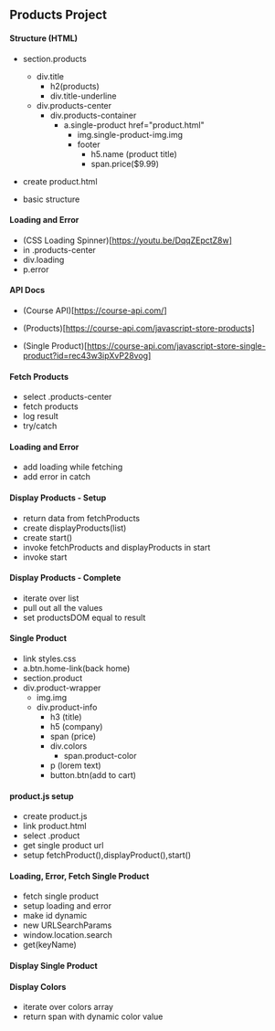 ## Products Project

#### Structure (HTML)

- section.products

  - div.title
    - h2(products)
    - div.title-underline
  - div.products-center
    - div.products-container
      - a.single-product href="product.html"
        - img.single-product-img.img
        - footer
          - h5.name (product title)
          - span.price($9.99)

- create product.html
- basic structure

#### Loading and Error

- (CSS Loading Spinner)[https://youtu.be/DqqZEpctZ8w]
- in .products-center
- div.loading
- p.error

#### API Docs

- (Course API)[https://course-api.com/]

- (Products)[https://course-api.com/javascript-store-products]

- (Single Product)[https://course-api.com/javascript-store-single-product?id=rec43w3ipXvP28vog]

#### Fetch Products

- select .products-center
- fetch products
- log result
- try/catch

#### Loading and Error

- add loading while fetching
- add error in catch

#### Display Products - Setup

- return data from fetchProducts
- create displayProducts(list)
- create start()
- invoke fetchProducts and displayProducts in start
- invoke start

#### Display Products - Complete

- iterate over list
- pull out all the values
- set productsDOM equal to result

#### Single Product

- link styles.css
- a.btn.home-link(back home)
- section.product
- div.product-wrapper
  - img.img
  - div.product-info
    - h3 (title)
    - h5 (company)
    - span (price)
    - div.colors
      - span.product-color
    - p (lorem text)
    - button.btn(add to cart)

#### product.js setup

- create product.js
- link product.html
- select .product
- get single product url
- setup fetchProduct(),displayProduct(),start()

#### Loading, Error, Fetch Single Product

- fetch single product
- setup loading and error
- make id dynamic
- new URLSearchParams
- window.location.search
- get(keyName)

#### Display Single Product

#### Display Colors

- iterate over colors array
- return span with dynamic color value